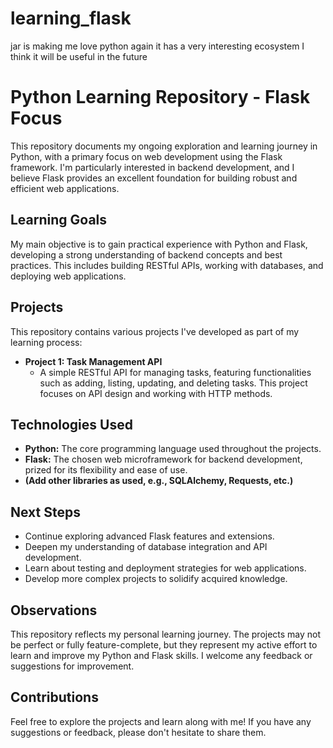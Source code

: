 # learning_flask
jar is making me love python again it has a very interesting ecosystem I think it will be useful in the future
# Python Learning Repository - Flask Focus

This repository documents my ongoing exploration and learning journey in Python, with a primary focus on web development using the Flask framework.  I'm particularly interested in backend development, and I believe Flask provides an excellent foundation for building robust and efficient web applications.

## Learning Goals

My main objective is to gain practical experience with Python and Flask, developing a strong understanding of backend concepts and best practices.  This includes building RESTful APIs, working with databases, and deploying web applications.

## Projects

This repository contains various projects I've developed as part of my learning process:

*   **Project 1: Task Management API**
    *   A simple RESTful API for managing tasks, featuring functionalities such as adding, listing, updating, and deleting tasks.  This project focuses on API design and working with HTTP methods.
 

## Technologies Used

*   **Python:** The core programming language used throughout the projects.
*   **Flask:** The chosen web microframework for backend development, prized for its flexibility and ease of use.
*   **(Add other libraries as used, e.g., SQLAlchemy, Requests, etc.)**

## Next Steps

*   Continue exploring advanced Flask features and extensions.
*   Deepen my understanding of database integration and API development.
*   Learn about testing and deployment strategies for web applications.
*   Develop more complex projects to solidify acquired knowledge.

## Observations

This repository reflects my personal learning journey.  The projects may not be perfect or fully feature-complete, but they represent my active effort to learn and improve my Python and Flask skills.  I welcome any feedback or suggestions for improvement.

## Contributions

Feel free to explore the projects and learn along with me!  If you have any suggestions or feedback, please don't hesitate to share them.

